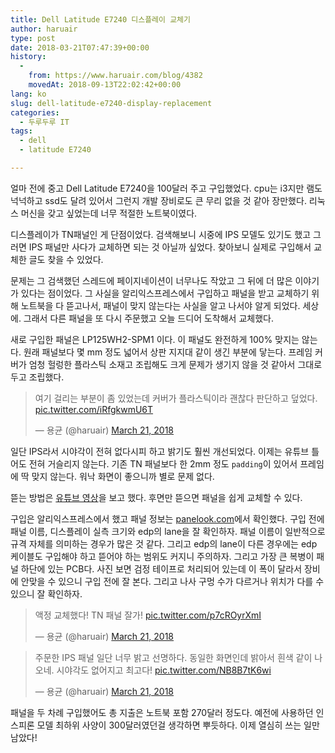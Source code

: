 ```yaml
---
title: Dell Latitude E7240 디스플레이 교체기
author: haruair
type: post
date: 2018-03-21T07:47:39+00:00
history:
  - 
    from: https://www.haruair.com/blog/4382
    movedAt: 2018-09-13T22:02:42+00:00
lang: ko
slug: dell-latitude-e7240-display-replacement
categories:
  - 두루두루 IT
tags:
  - dell
  - latitude E7240

---
```

얼마 전에 중고 Dell Latitude E7240을 100달러 주고 구입했었다. cpu는 i3지만 램도 넉넉하고 ssd도 달려 있어서 그런지 개발 장비로도 큰 무리 없을 것 같아 장만했다. 리눅스 머신을 갖고 싶었는데 너무 적절한 노트북이였다.

디스플레이가 TN패널인 게 단점이었다. 검색해보니 시중에 IPS 모델도 있기도 했고 그러면 IPS 패널만 사다가 교체하면 되는 것 아닐까 싶었다. 찾아보니 실제로 구입해서 교체한 글도 찾을 수 있었다.

문제는 그 검색했던 스레드에 페이지네이션이 너무나도 작았고 그 뒤에 더 많은 이야기가 있다는 점이었다. 그 사실을 알리익스프레스에서 구입하고 패널을 받고 교체하기 위해 노트북을 다 뜯고나서, 패널이 맞지 않는다는 사실을 알고 나서야 알게 되었다. 세상에. 그래서 다른 패널을 또 다시 주문했고 오늘 드디어 도착해서 교체했다.

새로 구입한 패널은 LP125WH2-SPM1 이다. 이 패널도 완전하게 100% 맞지는 않는다. 원래 패널보다 몇 mm 정도 넓어서 상판 지지대 같이 생긴 부분에 닿는다. 프레임 커버가 엄청 헐렁한 플라스틱 소재고 조립해도 크게 문제가 생기지 않을 것 같아서 그대로 두고 조립했다.

<blockquote class="twitter-tweet" data-conversation="none" data-lang="en">
  <p lang="ko" dir="ltr">
    여기 걸리는 부분이 좀 있었는데 커버가 플라스틱이라 괜찮다 판단하고 덮었다. <a href="https://t.co/iRfgkwmU6T">pic.twitter.com/iRfgkwmU6T</a>
  </p>
  
  <p>
    &mdash; 용균 (@haruair) <a href="https://twitter.com/haruair/status/976363629145595904?ref_src=twsrc%5Etfw">March 21, 2018</a>
  </p>
</blockquote>



일단 IPS라서 시야각이 전혀 없다시피 하고 밝기도 훨씬 개선되었다. 이제는 유튜브 틀어도 전혀 거슬리지 않는다. 기존 TN 패널보다 한 2mm 정도 `padding`이 있어서 프레임에 딱 맞지 않는다. 워낙 화면이 좋으니까 별로 문제 없다.

뜯는 방법은 [유튜브 영상][1]을 보고 했다. 후면만 뜯으면 패널을 쉽게 교체할 수 있다.

구입은 알리익스프레스에서 했고 패널 정보는 [panelook.com][2]에서 확인했다. 구입 전에 패널 이름, 디스플레이 실측 크기와 edp의 lane을 잘 확인하자. 패널 이름이 일반적으로 규격 자체를 의미하는 경우가 많은 것 같다. 그리고 edp의 lane이 다른 경우에는 edp 케이블도 구입해야 하고 뜯어야 하는 범위도 커지니 주의하자. 그리고 가장 큰 복병이 패널 하단에 있는 PCB다. 사진 보면 검정 테이프로 처리되어 있는데 이 폭이 달라서 장비에 안맞을 수 있으니 구입 전에 잘 본다. 그리고 나사 구멍 수가 다르거나 위치가 다를 수 있으니 잘 확인하자.

<blockquote class="twitter-video" data-lang="en">
  <p lang="ko" dir="ltr">
    액정 교체했다! TN 패널 잘가! <a href="https://t.co/p7cROyrXmI">pic.twitter.com/p7cROyrXmI</a>
  </p>
  
  <p>
    &mdash; 용균 (@haruair) <a href="https://twitter.com/haruair/status/976356752886124544?ref_src=twsrc%5Etfw">March 21, 2018</a>
  </p>
</blockquote>



<blockquote class="twitter-video" data-lang="en">
  <p lang="ko" dir="ltr">
    주문한 IPS 패널 일단 너무 밝고 선명하다. 동일한 화면인데 밝아서 흰색 같이 나오네. 시야각도 없어지고 최고다! <a href="https://t.co/NB8B7tK6wi">pic.twitter.com/NB8B7tK6wi</a>
  </p>
  
  <p>
    &mdash; 용균 (@haruair) <a href="https://twitter.com/haruair/status/976358300123123712?ref_src=twsrc%5Etfw">March 21, 2018</a>
  </p>
</blockquote>



패널을 두 차례 구입했어도 총 지출은 노트북 포함 270달러 정도다. 예전에 사용하던 인스피론 모델 최하위 사양이 300달러였던걸 생각하면 뿌듯하다. 이제 열심히 쓰는 일만 남았다!

 [1]: https://www.youtube.com/watch?v=EVoBB3wswP8
 [2]: http://www.panelook.com